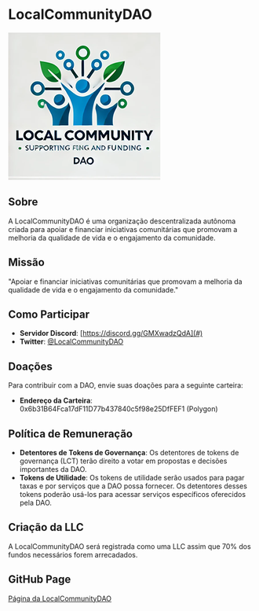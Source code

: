 # LocalCommunityDAO

![LocalCommunityDAO Logo](logos/logo-1.png)

## Sobre
A LocalCommunityDAO é uma organização descentralizada autônoma criada para apoiar e financiar iniciativas comunitárias que promovam a melhoria da qualidade de vida e o engajamento da comunidade.

## Missão
"Apoiar e financiar iniciativas comunitárias que promovam a melhoria da qualidade de vida e o engajamento da comunidade."

## Como Participar
- **Servidor Discord**: [https://discord.gg/GMXwadzQdA](#)
- **Twitter**: [@LocalCommunityDAO](https://twitter.com/LocalCommunityDAO)

## Doações
Para contribuir com a DAO, envie suas doações para a seguinte carteira:
- **Endereço da Carteira**: 0x6b31B64Fca17dF11D77b437840c5f98e25DfFEF1 (Polygon)

## Política de Remuneração
- **Detentores de Tokens de Governança**: Os detentores de tokens de governança (LCT) terão direito a votar em propostas e decisões importantes da DAO.
- **Tokens de Utilidade**: Os tokens de utilidade serão usados para pagar taxas e por serviços que a DAO possa fornecer. Os detentores desses tokens poderão usá-los para acessar serviços específicos oferecidos pela DAO.

## Criação da LLC
A LocalCommunityDAO será registrada como uma LLC assim que 70% dos fundos necessários forem arrecadados.

## GitHub Page
[Página da LocalCommunityDAO](https://marcelocorni.github.io/BootcampDAO/)
